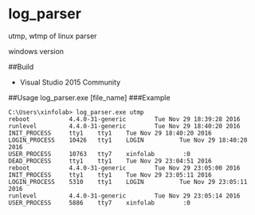 # log_parser
utmp, wtmp of linux parser

windows version

##Build
* Visual Studio 2015 Community

##Usage
log_parser.exe [file_name]
###Example
```
C:\Users\xinfolab> log_parser.exe utmp
reboot           4.4.0-31-generic        Tue Nov 29 18:39:28 2016
runlevel         4.4.0-31-generic        Tue Nov 29 18:40:20 2016
INIT_PROCESS     tty1    tty1    Tue Nov 29 18:40:20 2016
LOGIN_PROCESS    10426   tty1    LOGIN          Tue Nov 29 18:40:20 2016
USER_PROCESS     10763   tty7    xinfolab        :0
DEAD_PROCESS     tty1    tty1    Tue Nov 29 23:04:51 2016
reboot           4.4.0-31-generic        Tue Nov 29 23:05:00 2016
INIT_PROCESS     tty1    tty1    Tue Nov 29 23:05:11 2016
LOGIN_PROCESS    5310    tty1    LOGIN          Tue Nov 29 23:05:11 2016
runlevel         4.4.0-31-generic        Tue Nov 29 23:05:14 2016
USER_PROCESS     5886    tty7    xinfolab        :0
```
